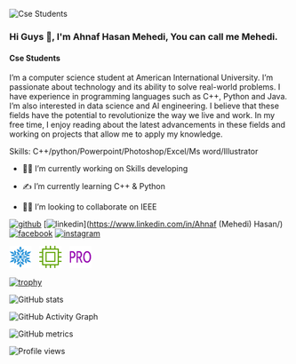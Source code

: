 ![Cse Students ](https://user-images.githubusercontent.com/74038190/225813708-98b745f2-7d22-48cf-9150-083f1b00d6c9.gif)
### Hi Guys 👋, I'm Ahnaf Hasan Mehedi, You can call me Mehedi.
#### Cse Students 


I’m a computer science student at American International University. I’m passionate about technology and its ability to solve real-world problems. I have experience in programming languages such as C++, Python and Java. I’m also interested in data science and AI engineering. I believe that these fields have the potential to revolutionize the way we live and work. In my free time, I enjoy reading about the latest advancements in these fields and working on projects that allow me to apply my knowledge.

Skills: C++/python/Powerpoint/Photoshop/Excel/Ms word/Illustrator

- 🧑‍💻 I’m currently working on Skills developing   
 
 
- ✍️ I’m currently learning C++ & Python 

 
- 🧑‍💼 I’m looking to collaborate on IEEE  



[<img src='https://cdn.jsdelivr.net/npm/simple-icons@3.0.1/icons/github.svg' alt='github' height='40'>](https://github.com/Ahnaf-hasan-76)  [<img src='https://cdn.jsdelivr.net/npm/simple-icons@3.0.1/icons/linkedin.svg' alt='linkedin' height='40'>](https://www.linkedin.com/in/Ahnaf (Mehedi) Hasan/)  [<img src='https://cdn.jsdelivr.net/npm/simple-icons@3.0.1/icons/facebook.svg' alt='facebook' height='40'>](https://www.facebook.com/md.mehedi.01234)  [<img src='https://cdn.jsdelivr.net/npm/simple-icons@3.0.1/icons/instagram.svg' alt='instagram' height='40'>](https://www.instagram.com/mehedi._.hasan0/)  

<a href='https://archiveprogram.github.com/'><img src='https://raw.githubusercontent.com/acervenky/animated-github-badges/master/assets/acbadge.gif' width='40' height='40'></a> <a href='https://docs.github.com/en/developers'><img src='https://raw.githubusercontent.com/acervenky/animated-github-badges/master/assets/devbadge.gif' width='40' height='40'></a> <a href='https://github.com/pricing'><img src='https://raw.githubusercontent.com/acervenky/animated-github-badges/master/assets/pro.gif' width='40' height='40'></a> 

[![trophy](https://github-profile-trophy.vercel.app/?username=Ahnaf-hasan-76)](https://github.com/ryo-ma/github-profile-trophy)

![GitHub stats](https://github-readme-stats.vercel.app/api?username=Ahnaf-hasan-76&show_icons=true)  

![GitHub Activity Graph](https://activity-graph.herokuapp.com/graph?username=Ahnaf-hasan-76)  

![GitHub metrics](https://metrics.lecoq.io/Ahnaf-hasan-76)  

![Profile views](https://gpvc.arturio.dev/Ahnaf-hasan-76)  
